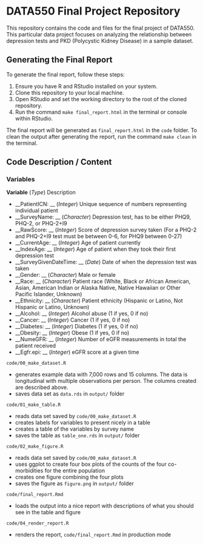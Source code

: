 
# DATA550 Final Project Repository

This repository contains the code and files for the final project of DATA550. This particular data project focuses on analyzing the relationship between depression tests and PKD (Polycystic Kidney Disease) in a sample dataset.

## Generating the Final Report

To generate the final report, follow these steps:

1. Ensure you have R and RStudio installed on your system.
2. Clone this repository to your local machine.
3. Open RStudio and set the working directory to the root of the cloned repository.
4. Run the command `make final_report.html` in the terminal or console within RStudio.

The final report will be generated as `final_report.html` in the `code` folder.
To clean the output after generating the report, run the command `make clean` in the terminal. 

## Code Description / Content

### Variables
__Variable__ (*Type*) Description
- __PatientICN: __ (*Integer*) Unique sequence of numbers representing individual patient
- __SurveyName: __ (*Character*) Depression test, has to be either PHQ9, PHQ-2, or PHQ-2+I9
- __RawScore: __ (*Integer*) Score of depression survey taken (For a PHQ-2 and PHQ-2+I9 test must be between 0-6, for PHQ9 between 0-27)
- __CurrentAge: __ (*Integer*) Age of patient currently
- __IndexAge: __ (*Integer*) Age of patient when they took their first depression test
- __SurveyGivenDateTime: __ (*Date*) Date of when the depression test was taken 
- __Gender: __ (*Character*) Male or female
- __Race: __ (*Character*) Patient race (White, Black or African American, Asian, American Indian or Alaska Native, Native Hawaiian or Other Pacific Islander, Unknown)
- __Ethnicity: __ (*Character*) Patient ethnicity (Hispanic or Latino, Not Hispanic or Latino, Unknown)
- __Alcohol: __ (*Integer*) Alcohol abuse (1 if yes, 0 if no)
- __Cancer: __ (*Integer*) Cancer (1 if yes, 0 if no)
- __Diabetes: __ (*Integer*) Diabetes (1 if yes, 0 if no)
- __Obesity: __ (*Integer*) Obese (1 if yes, 0 if no)
- __NumeGFR: __ (*Integer*) Number of eGFR measurements in total the patient received
- __Egfr.epi: __ (*Integer*) eGFR score at a given time


`code/00_make_dataset.R`
- generates example data with 7,000 rows and 15 columns. The data is longitudinal with multiple observations per person. The columns created are described above. 
- saves data set as `data.rds` in `output/` folder

`code/01_make_table.R`
- reads data set saved by `code/00_make_dataset.R`
- creates labels for variables to present nicely in a table
- creates a table of the variables by survey name
- saves the table as `table_one.rds` in `output/` folder

`code/02_make_figure.R`
- reads data set saved by `code/00_make_dataset.R`
- uses ggplot to create four box plots of the counts of the four co-morbidities for the entire population
- creates one figure combining the four plots
- saves the figure as `figure.png` in `output/` folder

`code/final_report.Rmd`
- loads the output into a nice report with descriptions of what you should see in the table and figure

`code/04_render_report.R`
- renders the report, `code/final_report.Rmd` in production mode

